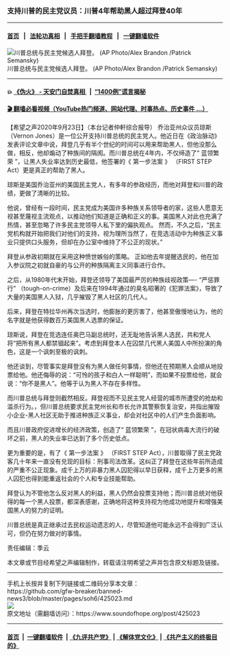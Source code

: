 ### 支持川普的民主党议员：川普4年帮助黑人超过拜登40年
------------------------

#### [首页](https://github.com/gfw-breaker/banned-news3/blob/master/README.md) &nbsp;&nbsp;|&nbsp;&nbsp; [法轮功真相](https://github.com/begood0513/basic/blob/master/README.md)  &nbsp;&nbsp;|&nbsp;&nbsp; [手把手翻墙教程](https://github.com/gfw-breaker/guides/wiki)  &nbsp;&nbsp;|&nbsp;&nbsp; [一键翻墙软件](https://github.com/gfw-breaker/nogfw/blob/master/README.md)  



<div><img alt="川普总统与民主党候选人拜登。 (AP Photo/Alex Brandon /Patrick Semansky) " src="https://img.soundofhope.org/2020-09/1600883894924.jpg"/>
<br/><figcaption class="caption">
 川普总统与民主党候选人拜登。 (AP Photo/Alex Brandon /Patrick Semansky)
</figcaption></div><hr/>

#### 💥 [《伪火》 - 天安门自焚真相 ](http://158.247.195.190:10000/videos/blog/weihuo.html)&nbsp; |&nbsp; [“1400例”谎言揭秘  ](http://158.247.195.190:10000/videos/blog/jiexi1400.html)

#### [ 🎬  翻墙必看视频（YouTube热门频道、网站代理、时事热点、历史事件 ...）](https://github.com/gfw-breaker/links/blob/master/banned.md)

<div><div class="Content__Wrapper sc-1bvya0-0 grZQxZ">
 <p class="meta-top">
  <span class="meta">
   【希望之声2020年9月23日】（本台记者仲軒综合报导）
  </span>
  乔治亚州众议员琼斯（Vernon Jones）是一位公开支持川普总统的民主党人。他近日在《政治脉动》发表评论文章中说，拜登几乎有半个世纪的时间可以用来帮助黑人，但他没那么做，相反，他却煽动了种族间的隔阂。而川普总统在4年内，不仅缔造了“
  <ok href="/term/382597">
   蓝领繁荣
  </ok>
  ”，让黑人失业率达到历史最低，他签署的《
  <ok href="/term/181472">
   第一步法案
  </ok>
  》 （FIRST STEP Act）更是真正的帮助了黑人。
 </p>
 <p>
  琼斯是美国乔治亚州的美国民主党人，有多年的参政经历，而他对拜登和川普的政绩，更做了清晰的比较。
 </p>
 <div class="AD_Embed__Wrap-sc-1xslmin-0 igMuqX module desktop">
  <div>
  </div>
 </div>
 <p>
  他说，曾经有一段时间，民主党成为美国许多种族关系领导者的家，这些人愿意无视甚至蔑视主流观点，以推动他们知道是正确和正义的事。美国黑人对此也充满了热情，甚至忽略了许多民主党领导人私下里的偏执观点。 然而，不久之后，“民主党机构就开始把我们对他们的支持，视为理所当然了，在竞选活动中为种族正义事业只提供口头服务，但却在办公室中维持了不公正的现状。”
 </p>
 <p>
  拜登从参政初期就在采用这种愤世嫉俗的策略。 正如他去年提醒选民的，他在加入参议院之初就自豪的与公开的种族隔离主义同事进行合作。
 </p>
 <p>
  之后，从1980年代末开始，拜登还领导了美国最严厉的种族歧视政策—- “严惩罪行” （tough-on-crime）及后来在1994年通过的臭名昭著的《犯罪法案》，导致了大量的美国黑人入狱，几乎摧毁了黑人社区的几代人。
 </p>
 <p>
  后来，拜登在特拉华州再次当选时，他膨胀的更厉害了，他甚至傲慢地认为，他的名字就是他获得数百万美国黑人选票的保证。
 </p>
 <p>
  琼斯说，拜登在竞选连任奥巴马副总统时，还无耻地告诉黑人选民，共和党人将“把所有黑人都禁锢起来”。考虑到拜登本人在囚禁几代黑人美国人中所扮演的角色，这是一个讽刺至极的讽刺。
 </p>
 <p>
  他还谈到，尽管事实是拜登没有为黑人做任何事情，但他还在预期黑人会顺从地投票给他。他还侮辱的说：“可怜的孩子和白人一样聪明”，而如果不投票给他，就会说：“你不是黑人”。他等于认为黑人不存在多样性。
 </p>
 <p>
  而川普总统与拜登则截然相反。拜登视而不见民主党人经营的城市所遭受的抢劫和滥杀行为。，但川普总统要求民主党州长和市长允许其警察恢复治安，并指出摧毁小企业-黑人社区无助于推进种族正义事业，却会对社区中的人们产生负面影响。
 </p>
 <p>
  而且川普政府促进增长的经济政策，创造了“
  <ok href="/term/382597">
   蓝领繁荣
  </ok>
  ”，在冠状病毒大流行的破坏之前，黑人的失业率已达到了多个历史低点。
 </p>
 <p>
  更为重要的是，有了《
  <ok href="/term/181472">
   第一步法案
  </ok>
  》 （FIRST STEP Act），川普取得了民主党政客几十年来一直没有兑现的目标：刑事司法改革。这纠正了拜登在这些年前所造成的严重不公正现象。成千上万的非暴力黑人囚犯得以早日获释，成千上万更多的黑人囚犯也得到能重返社会的个人和专业技能帮助。
 </p>
 <p>
  拜登认为不管他怎么反对黑人的利益，黑人仍然会投票支持他；而川普总统对他获得的每一个黑人投票，都深表感谢，正确地将这种支持视为他成功地提升和增强美国黑人的努力的证明。
 </p>
 <p>
  川普总统是真正继承过去民权运动遗志的人，尽管知道他可能永远不会得到广泛认可，但仍在努力做对的事情。
 </p>
 <p class="meta-btm">
  责任编辑：季云
 </p>
 <p class="meta-btm">
  本文章或节目经希望之声编辑制作，转载请注明希望之声并包含原文标题及链接。
 </p>
</div>
</div>
<hr/>
手机上长按并复制下列链接或二维码分享本文章：<br/>
https://github.com/gfw-breaker/banned-news3/blob/master/pages/soh6/425023.md <br/>
<a href='https://github.com/gfw-breaker/banned-news3/blob/master/pages/soh6/425023.md'><img src='https://github.com/gfw-breaker/banned-news3/blob/master/pages/soh6/425023.md.png'/></a> <br/>
原文地址（需翻墙访问）：https://www.soundofhope.org/post/425023


------------------------
#### [首页](https://github.com/gfw-breaker/banned-news3/blob/master/README.md) &nbsp;|&nbsp; [一键翻墙软件](https://github.com/gfw-breaker/nogfw/blob/master/README.md) &nbsp;| [《九评共产党》](https://github.com/gfw-breaker/9ping.md/blob/master/README.md#九评之一评共产党是什么) | [《解体党文化》](https://github.com/gfw-breaker/jtdwh.md/blob/master/README.md) | [《共产主义的终极目的》](https://github.com/gfw-breaker/gczydzjmd.md/blob/master/README.md)


<img src='http://gfw-breaker.win/banned-news3/pages/soh6/425023.md' width='0px' height='0px'/>